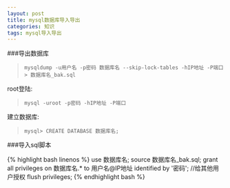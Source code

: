 ```yaml
---
layout: post
title: mysql数据库导入导出
categories: 知识
tags: mysql导入导出
---
```


###导出数据库

> `mysqldump -u用户名 -p密码 数据库名 --skip-lock-tables -hIP地址 -P端口 > 数据库名_bak.sql`

root登陆:

> `mysql -uroot -p密码 -hIP地址 -P端口`

建立数据库:

> `mysql> CREATE DATABASE 数据库名;`

###导入sql脚本

{% highlight bash linenos %}
use 数据库名;
source 数据库名_bak.sql;
grant all privileges on 数据库名.* to 用户名@IP地址 identified by '密码'; //给其他用户授权
flush privileges;
{% endhighlight bash %}